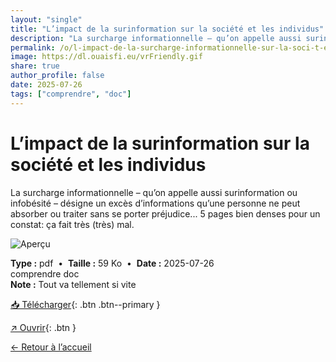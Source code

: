 ```yaml
---
layout: "single"
title: "L’impact de la surinformation sur la société et les individus"
description: "La surcharge informationnelle – qu’on appelle aussi surinformation ou infobésité – désigne un excès d’informations qu’une personne ne peut absorber ou traiter sans se porter préjudice... 5 pages bien denses pour un constat: ça fait très (très) mal."
permalink: /o/l-impact-de-la-surcharge-informationnelle-sur-la-soci-t-et-les-individus/
image: https://dl.ouaisfi.eu/vrFriendly.gif
share: true
author_profile: false
date: 2025-07-26
tags: ["comprendre", "doc"]
---
```

# L’impact de la surinformation sur la société et les individus

La surcharge informationnelle – qu’on appelle aussi surinformation ou infobésité – désigne un excès d’informations qu’une personne ne peut absorber ou traiter sans se porter préjudice... 5 pages bien denses pour un constat: ça fait très (très) mal.

![Aperçu](https://dl.ouaisfi.eu/vrFriendly.gif)

<div class="info-box">
<strong>Type :</strong> pdf &nbsp;•&nbsp; <strong>Taille :</strong> 59 Ko &nbsp;•&nbsp; <strong>Date :</strong> 2025-07-26
</div>


<div class="tags"><span class="tag">comprendre</span> <span class="tag">doc</span></div>

<div class="notice notice--info"><strong>Note :</strong> Tout va tellement si vite</div>

[📥 Télécharger](/pdfs/infobesite.pdf){: .btn .btn--primary }

[↗ Ouvrir](/pdfs/infobesite.pdf){: .btn }

[← Retour à l’accueil](/)

